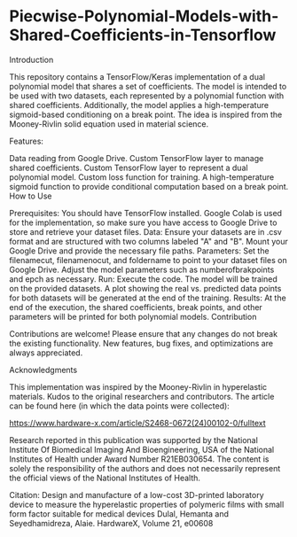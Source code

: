 # Piecwise-Polynomial-Models-with-Shared-Coefficients-in-Tensorflow

Introduction

This repository contains a TensorFlow/Keras implementation of a dual polynomial model that shares a set of coefficients. The model is intended to be used with two datasets, each represented by a polynomial function with shared coefficients. Additionally, the model applies a high-temperature sigmoid-based conditioning on a break point. The idea is inspired from the Mooney-Rivlin solid equation used in material science.

Features:

Data reading from Google Drive. Custom TensorFlow layer to manage shared coefficients. Custom TensorFlow layer to represent a dual polynomial model. Custom loss function for training. A high-temperature sigmoid function to provide conditional computation based on a break point. How to Use

Prerequisites: You should have TensorFlow installed. Google Colab is used for the implementation, so make sure you have access to Google Drive to store and retrieve your dataset files. Data: Ensure your datasets are in .csv format and are structured with two columns labeled "A" and "B". Mount your Google Drive and provide the necessary file paths. Parameters: Set the filenamecut, filenamenocut, and foldername to point to your dataset files on Google Drive. Adjust the model parameters such as numberofbrakpoints and epch as necessary. Run: Execute the code. The model will be trained on the provided datasets. A plot showing the real vs. predicted data points for both datasets will be generated at the end of the training. Results: At the end of the execution, the shared coefficients, break points, and other parameters will be printed for both polynomial models. Contribution

Contributions are welcome! Please ensure that any changes do not break the existing functionality. New features, bug fixes, and optimizations are always appreciated.

Acknowledgments

This implementation was inspired by the Mooney-Rivlin in hyperelastic materials. Kudos to the original researchers and contributors. The article can be found here (in which the data points were collected):

https://www.hardware-x.com/article/S2468-0672(24)00102-0/fulltext

Research reported in this publication was supported by the National Institute Of Biomedical Imaging And Bioengineering, USA of the National Institutes of Health under Award Number R21EB030654. The content is solely the responsibility of the authors and does not necessarily represent the official views of the National Institutes of Health. 

Citation: 
Design and manufacture of a low-cost 3D-printed laboratory device to measure the hyperelastic properties of polymeric films with small form factor suitable for medical devices
Dulal, Hemanta and Seyedhamidreza, Alaie.
HardwareX, Volume 21, e00608









